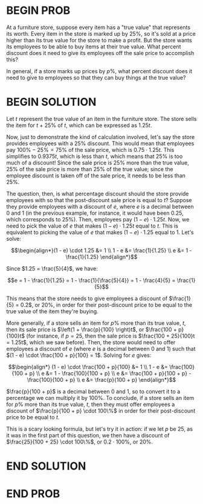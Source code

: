 # BEGIN PROB

At a furniture store, suppose every item has a "true value" that represents its worth. Every item in the store is marked up by 25%, so it's sold at a price higher than its true value for the store to make a profit. But the store wants its employees to be able to buy items at their true value. What percent discount does it need to give its employees off the sale price to accomplish this?

In general, if a store marks up prices by $p$%, what percent discount does it need to give to employees so that they can buy things at the true value?

# BEGIN SOLUTION

Let $t$ represent the true value of an item in the furniture store. The store sells the item for $t$ + 25% of $t$, which can be expressed as $1.25t$. 

Now, just to demonstrate the kind of calculation involved, let's say the store provides employees with a 25% discount. This would mean that employees pay $100\% - 25\% = 75\%$ of the sale price, which is $0.75 \cdot 1.25t$. This simplifies to $0.9375t$, which is less than $t$, which means that 25% is too much of a discount! Since the sale price is 25% more than the true value, 25% of the sale price is more than 25% of the true value; since the employee discount is taken off of the sale price, it needs to be less than 25%.

The question, then, is what percentage discount should the store provide employees with so that the post-discount sale price is equal to $t$? Suppose they provide employees with a discount of $e$, where $e$ is a decimal between 0 and 1 (in the previous example, for instance, it would have been 0.25, which corresponds to 25%). Then, employees pay $(1 - e) \cdot 1.25t$. Now, we need to pick the value of $e$ that makes $(1 - e) \cdot 1.25t$ equal to $t$. This is equivalent to picking the value of $e$ that makes $(1 - e) \cdot 1.25$ equal to 1. Let's solve:

$$\begin{align*}(1 - e) \cdot 1.25 &= 1 \\ 1 - e &= \frac{1}{1.25} \\ e &= 1 - \frac{1}{1.25} \end{align*}$$

Since $1.25 = \frac{5}{4}$, we have:

$$e = 1 - \frac{1}{1.25} = 1 - \frac{1}{\frac{5}{4}} = 1 - \frac{4}{5} = \frac{1}{5}$$

This means that the store needs to give employees a discount of $\frac{1}{5} = 0.2$, or 20%, in order for their post-discount price to be equal to the true value of the item they're buying.

More generally, if a store sells an item for $p$% more than its true value, $t$, then its sale price is $\left(1 + \frac{p}{100} \right)t$, or $\frac{100 + p}{100}t$ (for instance, if $p = 25$, then the sale price is $\frac{100 + 25}{100}t = 1.25t$, which we saw before). Then, the store would need to offer employees a discount of $e$ (where $e$ is a decimal between 0 and 1) such that $(1 - e) \cdot \frac{100 + p}{100} = 1$. Solving for $e$ gives:

$$\begin{align*} (1 - e) \cdot \frac{100 + p}{100} &= 1 \\ 1 - e &= \frac{100}{100 + p} \\ e &= 1 - \frac{100}{100 + p} \\ e &= \frac{100 + p}{100 + p} - \frac{100}{100 + p} \\ e &= \frac{p}{100 + p} \end{align*}$$

$\frac{p}{100 + p}$ is a decimal between 0 and 1, so to convert it to a percentage we can multiply it by $100\%$. To conclude, if a store sells an item for $p$% more than its true value, $t$, then they must offer employees a discount of $\frac{p}{100 + p} \cdot 100\%$ in order for their post-discount price to be equal to $t$.

This is a scary looking formula, but let's try it in action: if we let $p$ be 25, as it was in the first part of this question, we then have a discount of $\frac{25}{100 + 25} \cdot 100\%$, or $0.2 \cdot 100\%$, or $20\%$.

# END SOLUTION

# END PROB
